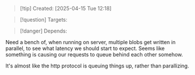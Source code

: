 
>[!tip] Created: [2025-04-15 Tue 12:18]

>[!question] Targets: 

>[!danger] Depends: 

Need a bench of, when running on server, multiple blobs get written in parallel, to see what latency we should start to expect.  Seems like something is causing our requests to queue behind each other somehow.

It's almost like the http protocol is queuing things up, rather than parallizing.